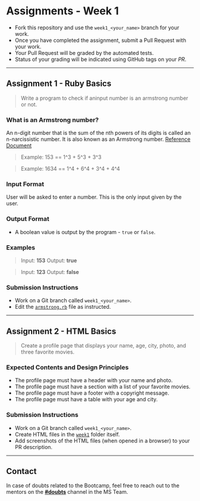 # Assignments - Week 1

* Fork this repository and use the `week1_<your_name>` branch for your work.
* Once you have completed the assignment, submit a Pull Request with your work.
* Your Pull Request will be graded by the automated tests.
* Status of your grading will be indicated using GitHub tags on your _PR_.

---

## Assignment 1 - Ruby Basics

> Write a program to check if aninput number is an armstrong number or not.

### What is an Armstrong number?

An n-digit number that is the sum of the nth powers of its digits is called an n-narcissistic number. It is also known as an Armstrong number.
[Reference Document](https://mathworld.wolfram.com/NarcissisticNumber.html)

> Example: 153 == 1^3 + 5^3 + 3^3

> Example: 1634 == 1^4 + 6^4 + 3^4 + 4^4

### Input Format

User will be asked to enter a number. This is the only input given by the user.

### Output Format

* A boolean value is output by the program - `true` or `false`.

### Examples

> Input: **153**
> Output: **true**

> Input: **123**
> Output: **false**

### Submission Instructions

* Work on a Git branch called `week1_<your_name>`.
* Edit the [`armstrong.rb`](./armstrong.rb) file as instructed.

---

## Assignment 2 - HTML Basics

> Create a profile page that displays your name, age, city, photo, and three favorite movies.

### Expected Contents and Design Principles

* The profile page must have a header with your name and photo.
* The profile page must have a section with a list of your favorite movies.
* The profile page must have a footer with a copyright message.
* The profile page must have a table with your age and city.

### Submission Instructions

* Work on a Git branch called `week1_<your_name>`.
* Create HTML files in the [`week1`](./) folder itself.
* Add screenshots of the HTML files (when opened in a browser) to your PR description.

---

## Contact

In case of doubts related to the Bootcamp, feel free to reach out to the mentors on the [**#doubts**](https://teams.microsoft.com/l/channel/19%3a6e5ce5031c594c34927026726a750f12%40thread.tacv2/%255BRuby%2520on%2520Rails%255D%2520Doubts?groupId=ebcdbf1c-6b25-48f4-9dfc-9f5e3666cc00&tenantId=36e917dc-1abe-43f4-b189-f92196a6b4ad) channel in the MS Team.